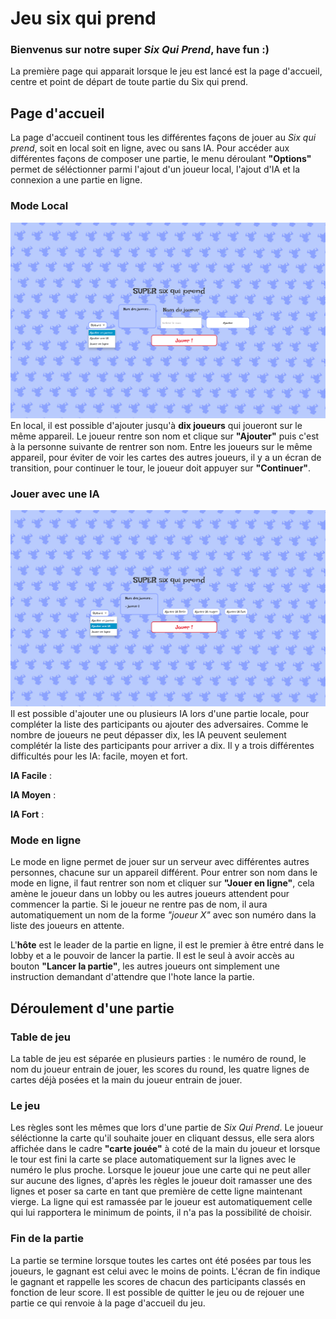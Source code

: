 # Jeu six qui prend
### Bienvenus sur notre super _Six Qui Prend_, have fun :)
La première page qui apparait lorsque le jeu est lancé est la page d'accueil, centre et point de départ de toute partie du Six qui prend. 
## Page d'accueil 
La page d'accueil continent tous les différentes façons de jouer au *Six qui prend*, soit en local soit en ligne, avec 
ou sans IA. Pour accéder aux différentes façons de composer une partie, le menu déroulant **"Options"** permet de 
séléctionner parmi l'ajout d'un joueur local, l'ajout d'IA et la connexion a une partie en ligne. 
### Mode Local 
![localgame.png](./documentation/localgame.png)
En local, il est possible d'ajouter jusqu'à **dix joueurs** qui joueront sur le même appareil. 
Le joueur rentre son nom et clique sur **"Ajouter"** puis c'est à la personne suivante de rentrer son nom. 
Entre les joueurs sur le même appareil, pour éviter de voir les cartes des autres joueurs, il y a un écran de transition,
pour continuer le tour, le joueur doit appuyer sur **"Continuer"**. 
### Jouer avec une IA
![aigame.png](./documentation/aigame.png)
Il est possible d'ajouter une ou plusieurs IA lors d'une partie locale, pour compléter la liste des participants ou 
ajouter des adversaires. Comme le nombre de joueurs ne peut dépasser dix, les IA peuvent seulement complétér la liste des 
participants pour arriver a dix.
Il y a trois différentes difficultés pour les IA: facile, moyen et fort.

**IA Facile** : 

**IA Moyen** : 

**IA Fort** : 

### Mode en ligne
Le mode en ligne permet de jouer sur un serveur avec différentes autres personnes, chacune sur un appareil différent. 
Pour entrer son nom dans le mode en ligne, il faut rentrer son nom et cliquer sur **"Jouer en ligne"**, cela amène le 
joueur dans un lobby ou les autres joueurs attendent pour commencer la partie. Si le joueur ne rentre pas de nom, il aura 
automatiquement un nom de la forme *"joueur X"* avec son numéro dans la liste des joueurs en attente. 

L'**hôte** est le leader de la partie en ligne, il est le premier à être entré dans le lobby et a le pouvoir de lancer 
la partie. Il est le seul à avoir accès au bouton **"Lancer la partie"**, les autres joueurs ont simplement une instruction
demandant d'attendre que l'hote lance la partie. 

## Déroulement d'une partie 
### Table de jeu
La table de jeu est séparée en plusieurs parties : le numéro de round, le nom du joueur entrain de jouer, les scores du round,
les quatre lignes de cartes déjà posées et la main du joueur entrain de jouer. 
###  Le jeu
Les règles sont les mêmes que lors d'une partie de _Six Qui Prend_. Le joueur séléctionne la carte qu'il souhaite jouer 
en cliquant dessus, elle sera alors affichée dans le cadre **"carte jouée"** à coté de la main du joueur et lorsque le 
tour est fini la carte se place automatiquement sur la lignes avec le numéro le plus proche. Lorsque le joueur joue une
carte qui ne peut aller sur aucune des lignes, d'après les règles le joueur doit ramasser une des lignes et poser sa carte 
en tant que première de cette ligne maintenant vierge. La ligne qui est ramassée par le joueur est automatiquement 
celle qui lui rapportera le minimum de points, il n'a pas la possibilité de choisir. 
### Fin de la partie
La partie se termine lorsque toutes les cartes ont été posées par tous les joueurs, le gagnant est celui avec le moins de 
points. L'écran de fin indique le gagnant et rappelle les scores de chacun des participants classés en fonction de leur score.
Il est possible de quitter le jeu ou de rejouer une partie ce qui renvoie à la page d'accueil du jeu. 
